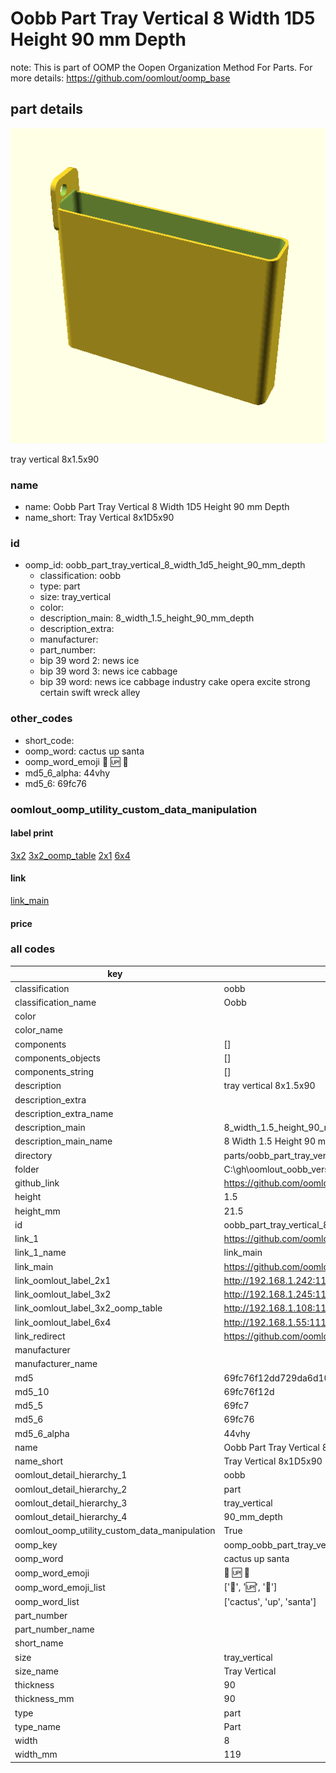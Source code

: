# Oobb Part Tray Vertical 8 Width 1D5 Height 90 mm Depth  

note: This is part of OOMP the Oopen Organization Method For Parts. For more details: https://github.com/oomlout/oomp_base

##  part details
  

[![](3dpr.png)](3dpr.png)

tray vertical 8x1.5x90



### name
* name: Oobb Part Tray Vertical 8 Width 1D5 Height 90 mm Depth
* name_short: Tray Vertical 8x1D5x90 
### id
* oomp_id: oobb_part_tray_vertical_8_width_1d5_height_90_mm_depth
  * classification: oobb
  * type: part
  * size: tray_vertical
  * color: 
  * description_main: 8_width_1.5_height_90_mm_depth
  * description_extra: 
  * manufacturer: 
  * part_number: 
  * bip 39 word 2: news ice
  * bip 39 word 3: news ice cabbage
  * bip 39 word: news ice cabbage industry cake opera excite strong certain swift wreck alley

### other_codes
* short_code: 
* oomp_word: cactus up santa
* oomp_word_emoji :cactus: :up: :santa:
* md5_6_alpha: 44vhy
* md5_6: 69fc76






### oomlout_oomp_utility_custom_data_manipulation
#### label print
[3x2](http://192.168.1.245:1112/?label=oomp%2044vhy)
[3x2_oomp_table](http://192.168.1.108:1112/?label=oomp%2044vhy)
[2x1](http://192.168.1.242:1112/?label=oomp%2044vhy)
[6x4](http://192.168.1.55:1112/?label=oomp%2044vhy)    

#### link

[link_main](https://github.com/oomlout/oomlout_oobb_version_4_generated_parts/tree/main/navigation_oomp/oobb/part/tray_vertical/8_width_1.5_height_90_mm_depth/part)                              

#### price







### all codes 
| key | value |  
| --- | --- |  
| classification | oobb |  
| classification_name | Oobb |  
| color |  |  
| color_name |  |  
| components | [] |  
| components_objects | [] |  
| components_string | [] |  
| description | tray vertical 8x1.5x90 |  
| description_extra |  |  
| description_extra_name |  |  
| description_main | 8_width_1.5_height_90_mm_depth |  
| description_main_name | 8 Width 1.5 Height 90 mm Depth |  
| directory | parts/oobb_part_tray_vertical_8_width_1d5_height_90_mm_depth |  
| folder | C:\gh\oomlout_oobb_version_4_generated_parts\parts\oobb_part_tray_vertical_8_width_1d5_height_90_mm_depth |  
| github_link | https://github.com/oomlout/oomlout_oomp_part_src/tree/main/parts/oobb_part_tray_vertical_8_width_1d5_height_90_mm_depth |  
| height | 1.5 |  
| height_mm | 21.5 |  
| id | oobb_part_tray_vertical_8_width_1d5_height_90_mm_depth |  
| link_1 | https://github.com/oomlout/oomlout_oobb_version_4_generated_parts/tree/main/navigation_oomp/oobb/part/tray_vertical/8_width_1.5_height_90_mm_depth/part |  
| link_1_name | link_main |  
| link_main | https://github.com/oomlout/oomlout_oobb_version_4_generated_parts/tree/main/navigation_oomp/oobb/part/tray_vertical/8_width_1.5_height_90_mm_depth/part |  
| link_oomlout_label_2x1 | http://192.168.1.242:1112/?label=oomp%2044vhy |  
| link_oomlout_label_3x2 | http://192.168.1.245:1112/?label=oomp%2044vhy |  
| link_oomlout_label_3x2_oomp_table | http://192.168.1.108:1112/?label=oomp%2044vhy |  
| link_oomlout_label_6x4 | http://192.168.1.55:1112/?label=oomp%2044vhy |  
| link_redirect | https://github.com/oomlout/oomlout_oobb_version_4_generated_parts/tree/main/parts/oobb_tray_vertical_08_1d5_90 |  
| manufacturer |  |  
| manufacturer_name |  |  
| md5 | 69fc76f12dd729da6d1027323f5c0ca9 |  
| md5_10 | 69fc76f12d |  
| md5_5 | 69fc7 |  
| md5_6 | 69fc76 |  
| md5_6_alpha | 44vhy |  
| name | Oobb Part Tray Vertical 8 Width 1D5 Height 90 mm Depth |  
| name_short | Tray Vertical 8x1D5x90  |  
| oomlout_detail_hierarchy_1 | oobb |  
| oomlout_detail_hierarchy_2 | part |  
| oomlout_detail_hierarchy_3 | tray_vertical |  
| oomlout_detail_hierarchy_4 | 90_mm_depth |  
| oomlout_oomp_utility_custom_data_manipulation | True |  
| oomp_key | oomp_oobb_part_tray_vertical_8_width_1d5_height_90_mm_depth |  
| oomp_word | cactus up santa |  
| oomp_word_emoji | :cactus: :up: :santa: |  
| oomp_word_emoji_list | [':cactus:', ':up:', ':santa:'] |  
| oomp_word_list | ['cactus', 'up', 'santa'] |  
| part_number |  |  
| part_number_name |  |  
| short_name |  |  
| size | tray_vertical |  
| size_name | Tray Vertical |  
| thickness | 90 |  
| thickness_mm | 90 |  
| type | part |  
| type_name | Part |  
| width | 8 |  
| width_mm | 119 |  
